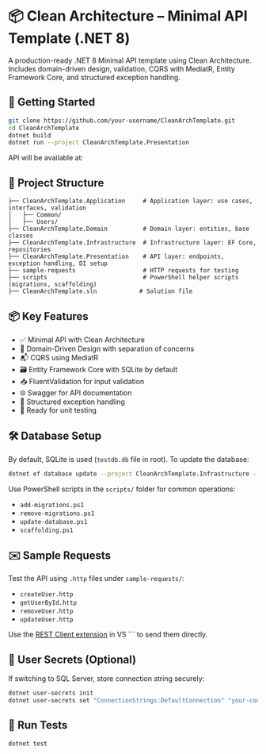 # 📦 Clean Architecture – Minimal API Template (.NET 8)

A production-ready .NET 8 Minimal API template using Clean Architecture. Includes domain-driven design, validation, CQRS with MediatR, Entity Framework Core, and structured exception handling.

## 🚀 Getting Started

``` bash
git clone https://github.com/your-username/CleanArchTemplate.git
cd CleanArchTemplate
dotnet build
dotnet run --project CleanArchTemplate.Presentation
```

API will be available at:


## 🧱 Project Structure

``` text
├── CleanArchTemplate.Application     # Application layer: use cases, interfaces, validation
│   ├── Common/
│   ├── Users/
├── CleanArchTemplate.Domain          # Domain layer: entities, base classes
├── CleanArchTemplate.Infrastructure  # Infrastructure layer: EF Core, repositories
├── CleanArchTemplate.Presentation    # API layer: endpoints, exception handling, DI setup
├── sample-requests                   # HTTP requests for testing
├── scripts                           # PowerShell helper scripts (migrations, scaffolding)
├── CleanArchTemplate.sln            # Solution file
```

## 📦 Key Features

- ✅ Minimal API with Clean Architecture
- 🧱 Domain-Driven Design with separation of concerns
- 📬 CQRS using MediatR
- 🗃️ Entity Framework Core with SQLite by default
- 📥 FluentValidation for input validation
- 🌐 Swagger for API documentation
- 🔧 Structured exception handling
- 🧪 Ready for unit testing

## 🛠️ Database Setup

By default, SQLite is used (`testdb.db` file in root). To update the database:

``` bash
dotnet ef database update --project CleanArchTemplate.Infrastructure --startup-project CleanArchTemplate.Presentation
```

Use PowerShell scripts in the `scripts/` folder for common operations:

- `add-migrations.ps1`
- `remove-migrations.ps1`
- `update-database.ps1`
- `scaffolding.ps1`

## ✉️ Sample Requests

Test the API using `.http` files under `sample-requests/`:

- `createUser.http`
- `getUserById.http`
- `removeUser.http`
- `updateUser.http`

Use the [REST Client extension](https://marketplace.visualstudio.com/items?itemName=humao.rest-client) in VS ``` to send them directly.

## 🔐 User Secrets (Optional)

If switching to SQL Server, store connection string securely:

``` bash
dotnet user-secrets init
dotnet user-secrets set "ConnectionStrings:DefaultConnection" "your-connection-string"
```

## 🧪 Run Tests

``` bash
dotnet test
```